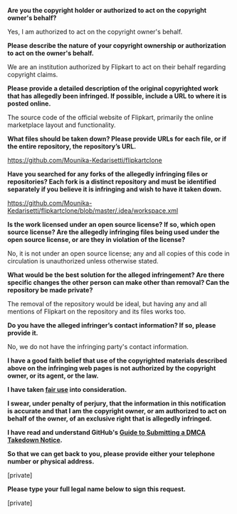 **Are you the copyright holder or authorized to act on the copyright owner's behalf?**

Yes, I am authorized to act on the copyright owner's behalf.

**Please describe the nature of your copyright ownership or authorization to act on the owner's behalf.**

We are an institution authorized by Flipkart to act on their behalf regarding copyright claims.

**Please provide a detailed description of the original copyrighted work that has allegedly been infringed. If possible, include a URL to where it is posted online.**

The source code of the official website of Flipkart, primarily the online marketplace layout and functionality.

**What files should be taken down? Please provide URLs for each file, or if the entire repository, the repository’s URL.**

https://github.com/Mounika-Kedarisetti/flipkartclone

**Have you searched for any forks of the allegedly infringing files or repositories? Each fork is a distinct repository and must be identified separately if you believe it is infringing and wish to have it taken down.**

https://github.com/Mounika-Kedarisetti/flipkartclone/blob/master/.idea/workspace.xml

**Is the work licensed under an open source license? If so, which open source license? Are the allegedly infringing files being used under the open source license, or are they in violation of the license?**

No, it is not under an open source license; any and all copies of this code in circulation is unauthorized unless otherwise stated.

**What would be the best solution for the alleged infringement? Are there specific changes the other person can make other than removal? Can the repository be made private?**

The removal of the repository would be ideal, but having any and all mentions of Flipkart on the repository and its files works too.

**Do you have the alleged infringer’s contact information? If so, please provide it.**

No, we do not have the infringing party's contact information.

**I have a good faith belief that use of the copyrighted materials described above on the infringing web pages is not authorized by the copyright owner, or its agent, or the law.**

**I have taken <a href="https://www.lumendatabase.org/topics/22">fair use</a> into consideration.**

**I swear, under penalty of perjury, that the information in this notification is accurate and that I am the copyright owner, or am authorized to act on behalf of the owner, of an exclusive right that is allegedly infringed.**

**I have read and understand GitHub's <a href="https://help.github.com/articles/guide-to-submitting-a-dmca-takedown-notice/">Guide to Submitting a DMCA Takedown Notice</a>.**

**So that we can get back to you, please provide either your telephone number or physical address.**

[private]

**Please type your full legal name below to sign this request.**

[private]
